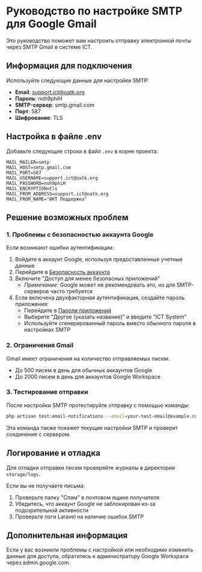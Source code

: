 # Руководство по настройке SMTP для Google Gmail

Это руководство поможет вам настроить отправку электронной почты через SMTP Gmail в системе ICT.

## Информация для подключения

Используйте следующие данные для настройки SMTP:
- **Email**: support.ict@oatk.org
- **Пароль**: noh9phiH
- **SMTP-сервер**: smtp.gmail.com
- **Порт**: 587
- **Шифрование**: TLS

## Настройка в файле .env

Добавьте следующие строки в файл `.env` в корне проекта:

```env
MAIL_MAILER=smtp
MAIL_HOST=smtp.gmail.com
MAIL_PORT=587
MAIL_USERNAME=support.ict@oatk.org
MAIL_PASSWORD=noh9phiH
MAIL_ENCRYPTION=tls
MAIL_FROM_ADDRESS=support.ict@oatk.org
MAIL_FROM_NAME="ИКТ Поддержка"
```

## Решение возможных проблем

### 1. Проблемы с безопасностью аккаунта Google

Если возникают ошибки аутентификации:

1. Войдите в аккаунт Google, используя предоставленные учетные данные
2. Перейдите в [Безопасность аккаунта](https://myaccount.google.com/security)
3. Включите "Доступ для менее безопасных приложений"
   - *Примечание*: Google может не рекомендовать это, но для SMTP-серверов часто требуется
4. Если включена двухфакторная аутентификация, создайте пароль приложения:
   - Перейдите в [Пароли приложений](https://myaccount.google.com/apppasswords)
   - Выберите "Другое (указать название)" и введите "ICT System"
   - Используйте сгенерированный пароль вместо обычного пароля в настройках SMTP

### 2. Ограничения Gmail

Gmail имеет ограничения на количество отправляемых писем:
- До 500 писем в день для обычных аккаунтов Google
- До 2000 писем в день для аккаунтов Google Workspace

### 3. Тестирование отправки

После настройки SMTP протестируйте отправку с помощью команды:

```bash
php artisan test:email-notifications --email=your-test-email@example.com --smtp
```

Эта команда также покажет текущие настройки SMTP и проверит соединение с сервером.

## Логирование и отладка

Для отладки отправки писем проверяйте журналы в директории `storage/logs`.

Если вы не получаете письма:
1. Проверьте папку "Спам" в почтовом ящике получателя
2. Убедитесь, что аккаунт Google не заблокирован из-за подозрительной активности
3. Проверьте логи Laravel на наличие ошибок SMTP

## Дополнительная информация

Если у вас возникли проблемы с настройкой или необходимо изменить данные для доступа, обратитесь к администратору Google Workspace через admin.google.com.